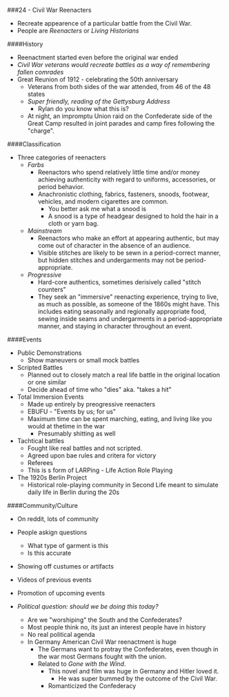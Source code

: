 ###24 - Civil War Reenacters

* Recreate appearence of a particular battle from the Civil War.
* People are _Reenacters_ or _Living Historians_

####History
* Reenactment started even before the original war ended
* *Civil War veterans would recreate battles as a way of remembering fallen comrades*
* Great Reunion of 1912 - celebrating the 50th anniversary
  * Veterans from both sides of the war attended, from 46 of the 48 states
  * *Super friendly, reading of the Gettysburg Address*
    * Rylan do you know what this is?
  * At night, an impromptu Union raid on the Confederate side of the Great Camp resulted in joint parades and camp fires following the "charge".

####Classification
* Three categories of reenacters
  * *Farbs*
    * Reenactors who spend relatively little time and/or money achieving authenticity with regard to uniforms, accessories, or period behavior. 
    * Anachronistic clothing, fabrics, fasteners, snoods, footwear, vehicles, and modern cigarettes are common.
      * You better ask me what a snood is
      * A snood is a type of headgear designed to hold the hair in a cloth or yarn bag.
  * *Mainstream*
    * Reenactors who make an effort at appearing authentic, but may come out of character in the absence of an audience.
    * Visible stitches are likely to be sewn in a period-correct manner, but hidden stitches and undergarments may not be period-appropriate.
  * *Progressive*
    * Hard-core authentics, sometimes derisively called "stitch counters"
    * They seek an "immersive" reenacting experience, trying to live, as much as possible, as someone of the 1860s might have. This includes eating seasonally and regionally appropriate food, sewing inside seams and undergarments in a period-appropriate manner, and staying in character throughout an event.

####Events
* Public Demonstrations
  * Show maneuvers or small mock battles
* Scripted Battles
  * Planned out to closely match a real life battle in the original location or one similar
  * Decide ahead of time who "dies" aka. "takes a hit"
* Total Immersion Events
  * Made up entirely by preogressive reenacters
  * EBUFU - "Events by us; for us"
  * Maximum time can be spent marching, eating, and living like you would at thetime in the war
    * Presumably shitting as well
* Tachtical battles
  * Fought like real battles and not scripted.
  * Agreed upon bae rules and critera for victory
  * Referees
  * This is s form of LARPing - Life Action Role Playing
* The 1920s Berlin Project
  * Historical role-playing community in Second Life meant to simulate daily life in Berlin during the 20s

####Community/Culture
* On reddit, lots of community
* People askign questions
  * What type of garment is this
  * Is this accurate
* Showing off custumes or artifacts
* Videos of previous events
* Promotion of upcoming events

* *Political question: should we be doing this today?*
  * Are we "worshiping" the South and the Confederates?
  * Most people think no, its just an interest people have in history
  * No real political agenda
  * In Germany American Civil War reenactment is huge
    * The Germans want to protray the Confederates, even though in the war most Germans fought with the union.
    * Related to _Gone with the Wind_.
      * This novel and film was huge in Germany and Hitler loved it.
        * He was super bummed by the outcome of the Civil War.
      * Romanticized the Confederacy

